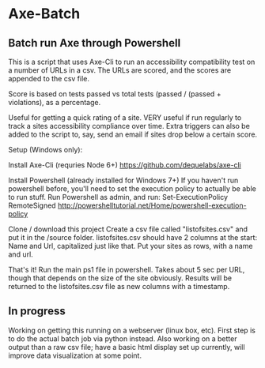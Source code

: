 # Axe-Batch

## Batch run Axe through Powershell

This is a script that uses Axe-Cli to run an accessibility compatibility test on a number of URLs in a csv. The URLs are scored, and the scores are appended to the csv file. 

Score is based on tests passed vs total tests (passed / (passed + violations), as a percentage. 

Useful for getting a quick rating of a site. VERY useful if run regularly to track a sites accessibility compliance over time. Extra triggers can also be added to the script to, say, send an email if sites drop below a certain score.

Setup (Windows only): 

Install Axe-Cli (requries Node 6+)
https://github.com/dequelabs/axe-cli

Install Powershell (already installed for Windows 7+)
If you haven't run powershell before, you'll need to set the execution policy to actually be able to run stuff. 
Run Powershell as admin, and run: Set-ExecutionPolicy RemoteSigned
http://powershelltutorial.net/Home/powershell-execution-policy

Clone / download this project
Create a csv file called "listofsites.csv" and put it in the /source folder.
listofsites.csv should have 2 columns at the start: Name and Url, capitalized just like that. Put your sites as rows, with a name and url. 

That's it! Run the main ps1 file in powershell. Takes about 5 sec per URL, though that depends on the size of the site obviously. Results will be returned to the listofsites.csv file as new columns with a timestamp.

## In progress
Working on getting this running on a webserver (linux box, etc). First step is to do the actual batch job via python instead. Also working on a better output than a raw csv file; have a basic html display set up currently, will improve data visualization at some point. 
